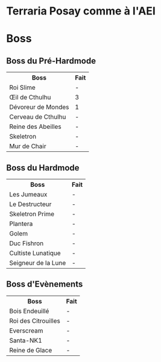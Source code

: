 # Terraria Posay comme à l'AEI

<h1>Boss</h1>
<h2>Boss du Pré-Hardmode</h2>
<table>
<tr><th>Boss</th><th>Fait</th></tr>
<tr><td>Roi Slime</td><td>-</td></tr>
<tr><td>Œil de Cthulhu</td><td>3</td></tr>
<tr><td>Dévoreur de Mondes</td><td>1</td></tr>
<tr><td>Cerveau de Cthulhu</td><td>-</td></tr>
<tr><td>Reine des Abeilles</td><td>-</td></tr>
<tr><td>Skeletron</td><td>-</td></tr>
<tr><td>Mur de Chair</td><td>-</td></tr>
</table>
<h2>Boss du Hardmode</h2>
<table>
<tr><th>Boss</th><th>Fait</th></tr>
<tr><td>Les Jumeaux</td><td>-</td></tr>
<tr><td>Le Destructeur</td><td>-</td></tr>
<tr><td>Skeletron Prime</td><td>-</td></tr>
<tr><td>Plantera</td><td>-</td></tr>
<tr><td>Golem</td><td>-</td></tr>
<tr><td>Duc Fishron</td><td>-</td></tr>
<tr><td>Cultiste Lunatique</td><td>-</td></tr>
<tr><td>Seigneur de la Lune</td><td>-</td></tr>
</table>
<h2>Boss d'Evènements</h2>
<table>
<tr><th>Boss</th><th>Fait</th></tr>
<tr><td>Bois Endeuillé</td><td>-</td></tr>
<tr><td>Roi des Citrouilles</td><td>-</td></tr>
<tr><td>Everscream</td><td>-</td></tr>
<tr><td>Santa-NK1</td><td>-</td></tr>
<tr><td>Reine de Glace</td><td>-</td></tr>
</table>
